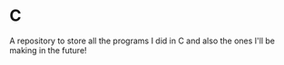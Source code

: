 # C
A repository to store all the programs I did in C and also the ones I'll be making in the future! 
